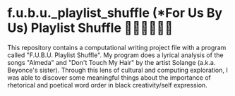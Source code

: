 # f.u.b.u._playlist_shuffle (*For Us By Us) Playlist Shuffle ✊🏿✊🏾✊🏽
This repository contains a computational writing project file with a program called "F.U.B.U. Playlist Shuffle". My program does a lyrical analysis of the songs "Almeda" and "Don't Touch My Hair" by the artist Solange (a.k.a. Beyonce's sister). Through this lens of cultural and computing exploration, I was able to discover some meaningful things about the importance of rhetorical and poetical word order in black creativity/self expression. 
